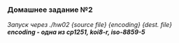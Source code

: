 ### Домашнее задание №2
*Запуск через ./hw02 {source file} {encoding} {dest. file}*  
***encoding - одна из cp1251, koi8-r, iso-8859-5***

